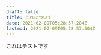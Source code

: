 ```yaml
---
draft: false
title: これについて
date: 2021-02-09T05:28:57.284Z
lastmod: 2021-02-09T05:28:57.304Z
---
```

これはテストです
